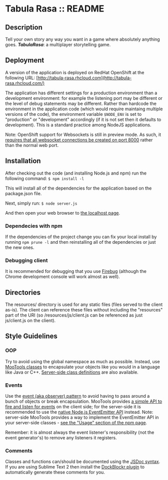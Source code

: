 Tabula Rasa :: README
====================

Description
---------------------

Tell your own story any way you want in a game where absolutely anything goes. ***TabulaRasa***: a multiplayer storytelling game.

Deployment
---------------------

A version of the application is deployed on RedHat OpenShift at the following URL: [http://tabula-rasa.rhcloud.com](http://tabula-rasa.rhcloud.com/)

The application has different settings for a production environment than a development environment: for example the listening port may be different or the level of debug statements may be different. Rather than hardcode the environment in the application code (which would require maintaing multiple versions of the code), the environment variable `$NODE_ENV` is set to "production" or "development" accordingly (if it is not set then it defaults to development). This is a standard practice among NodeJS applications.

Note: OpenShift support for Websockets is still in preview mode. As such, it [requires that all websocket connections be created on port 8000](https://www.openshift.com/blogs/paas-websockets) rather than the normal web port.

Installation
---------------------

After checking out the code (and installing Node.js and npm) run the following command: `$ npm install -l`

This will install all of the dependencies for the application based on the package.json file.

Next, simply run: `$ node server.js`

And then open your web browser to [the localhost page](http://localhost:8888).

### Dependecies with npm
If the dependencies of the project change you can fix your local install by running `npm prune -l` and then reinstalling all of the dependencies or just the new ones.

### Debugging client
It is recommended for debugging that you use [Firebug](http://getfirebug.com/) (although the Chrome development console will work almost as well).


Directories
---------------------

The resources/ directory is used for any static files (files served to the client as-is). The client can reference these files without including the "resources" part of the URI (so /resources/js/client.js can be referenced as just js/client.js on the client).


Style Guidelines
--------------------

### OOP
Try to avoid using the global namespace as much as possible. Instead, use [MooTools classes](http://mootools.net/docs/core/Class/Class) to encapsulate your objects like you would in a language like Java or C++. [Server-side class definitions](https://npmjs.org/package/mootools) are also available.

### Events
Use the [event (aka observer) pattern](http://en.wikipedia.org/wiki/Observer_pattern) to avoid having to pass around a bunch of objects or break encapsulation. MooTools provides [a simple API to fire and listen for events](http://mootools.net/docs/core/Class/Class.Extras#Events) on the client side; for the server-side it is recommended to use the [native Node.js EventEmitter API](http://nodejs.org/api/events.html) instead. Note: server-side MooTools provides a way to implement the EventEmitter API in your server-side classes - [see the "Usage" section of the npm page](https://npmjs.org/package/mootools).

Remember: it is almost always the event listener's responsibility (not the event generator's) to remove any listeners it registers.

### Comments
Classes and functions can/should be documented using the [JSDoc syntax](http://en.wikipedia.org/wiki/JSDoc). If you are using Sublime Text 2 then install the [DockBlockr plugin](https://tutsplus.com/lesson/docblockr/) to automatically generate these comments for you.